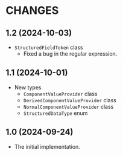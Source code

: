 CHANGES
=======

1.2 (2024-10-03)
----------------

- `StructuredFieldToken` class
  * Fixed a bug in the regular expression.

1.1 (2024-10-01)
----------------

- New types
  * `ComponentValueProvider` class
  * `DerivedComponentValueProvider` class
  * `NormalComponentValueProvider` class
  * `StructuredDataType` enum

1.0 (2024-09-24)
----------------

- The initial implementation.
